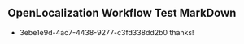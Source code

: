## OpenLocalization Workflow Test MarkDown
* 3ebe1e9d-4ac7-4438-9277-c3fd338dd2b0 thanks!

<!--HONumber=Jul16_HO5-->


